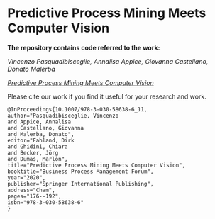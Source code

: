 # Predictive Process Mining Meets Computer Vision

**The repository contains code referred to the work:**

*Vincenzo Pasquadibisceglie, Annalisa Appice, Giovanna Castellano, Donato Malerba*

[*Predictive Process Mining Meets Computer Vision*](https://link.springer.com/chapter/10.1007/978-3-030-58638-6_11)

Please cite our work if you find it useful for your research and work.

```
@InProceedings{10.1007/978-3-030-58638-6_11,
author="Pasquadibisceglie, Vincenzo
and Appice, Annalisa
and Castellano, Giovanna
and Malerba, Donato",
editor="Fahland, Dirk
and Ghidini, Chiara
and Becker, Jörg
and Dumas, Marlon",
title="Predictive Process Mining Meets Computer Vision",
booktitle="Business Process Management Forum",
year="2020",
publisher="Springer International Publishing",
address="Cham",
pages="176--192",
isbn="978-3-030-58638-6"
}
```
